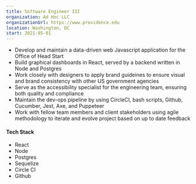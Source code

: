 ```yaml
---
title: Software Engineer III
organization: Ad Hoc LLC
organizationUrl: https://www.providence.edu
location: Washington, DC
start: 2021-05-01
---
```


-   Develop and maintain a data-driven web Javascript application for the Office of Head Start
-   Build graphical dashboards in React, served by a backend written in Node and Postgres
-   Work closely with designers to apply brand guideines to ensure visual and brand consistency with other US government agencies
-   Serve as the accessibility specialist for the engineering team, ensuring both quality and compliance
-   Maintain the dev-ops pipeline by using CircleCI, bash scripts, Github, Cucumber, Jest, Axe, and Puppeteer
-   Work with fellow team members and client stakeholders using agile methodology to iterate and evolve project based on up to date feedback

#### Tech Stack

-   React
-   Node
-   Postgres
-   Sequelize
-   Circle CI
-   Github
